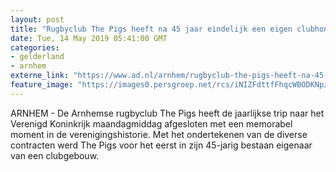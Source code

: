 ```yaml
---
layout: post
title: "Rugbyclub The Pigs heeft na 45 jaar eindelijk een eigen clubhonk"
date: Tue, 14 May 2019 05:41:00 GMT
categories: 
- gelderland 
- arnhem 
externe_link: "https://www.ad.nl/arnhem/rugbyclub-the-pigs-heeft-na-45-jaar-eindelijk-een-eigen-clubhonk~abdb661e/"
feature_image: "https://images0.persgroep.net/rcs/iNIZFdttfFhqcWBODKNpzsZ7j0k/diocontent/148241589/_fitwidth/400/?appId=21791a8992982cd8da851550a453bd7f&quality=0.7"
---
```


ARNHEM - De Arnhemse rugbyclub The Pigs heeft de jaarlijkse trip naar het Verenigd Koninkrijk maandagmiddag afgesloten met een memorabel moment in de verenigingshistorie. Met het ondertekenen van de diverse contracten werd The Pigs voor het eerst in zijn 45-jarig bestaan eigenaar van een clubgebouw.
